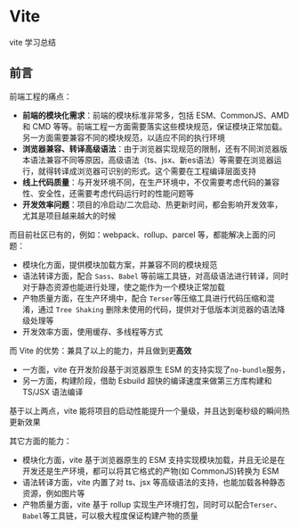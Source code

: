 # Vite

vite 学习总结



## 前言

前端工程的痛点：

- **前端的模块化需求**：前端的模块标准非常多，包括 ESM、CommonJS、AMD 和 CMD 等等。前端工程一方面需要落实这些模块规范，保证模块正常加载。另一方面需要兼容不同的模块规范，以适应不同的执行环境
- **浏览器兼容、转译高级语法**：由于浏览器实现规范的限制，还有不同浏览器版本语法兼容不同等原因，高级语法（ts、jsx、新es语法）等需要在浏览器运行，就得转译成浏览器可识别的形式。这个需要在工程编译层面支持
- **线上代码质量**：与开发环境不同，在生产环境中，不仅需要考虑代码的兼容性、安全性，还需要考虑代码运行时的性能问题等
- **开发效率问题**：项目的冷启动/二次启动、热更新时间，都会影响开发效率，尤其是项目越来越大的时候



而目前社区已有的，例如：webpack、rollup、parcel 等，都能解决上面的问题：

- 模块化方面，提供模块加载方案，并兼容不同的模块规范
- 语法转译方面，配合 `Sass`、`Babel` 等前端工具链，对高级语法进行转译，同时对于静态资源也能进行处理，使之能作为一个模块正常加载
- 产物质量方面，在生产环境中，配合 `Terser`等压缩工具进行代码压缩和混淆，通过 `Tree Shaking` 删除未使用的代码，提供对于低版本浏览器的语法降级处理等
- 开发效率方面，使用缓存、多线程等方式



而 Vite 的优势：兼具了以上的能力，并且做到更**高效**

- 一方面，vite 在开发阶段基于浏览器原生 ESM 的支持实现了`no-bundle`服务，
- 另一方面，构建阶段，借助 Esbuild 超快的编译速度来做第三方库构建和 TS/JSX 语法编译

基于以上两点，vite 能将项目的启动性能提升一个量级，并且达到毫秒级的瞬间热更新效果



其它方面的能力：

- 模块化方面，vite 基于浏览器原生的 ESM 支持实现模块加载，并且无论是在开发还是生产环境，都可以将其它格式的产物(如 CommonJS)转换为 ESM
- 语法转译方面，vite 内置了对 ts、jsx 等高级语法的支持，也能加载各种静态资源，例如图片等
- 产物质量方面，vite 基于 rollup 实现生产环境打包，同时可以配合`Terser`、`Babel`等工具链，可以极大程度保证构建产物的质量



